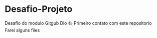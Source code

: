 # Desafio-Projeto
Desafio do modulo Gitgub Dio :+1:
Primeiro contato com este repositorio
Farei alguns files 
